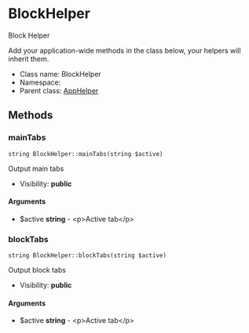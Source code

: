 BlockHelper
===============

Block Helper

Add your application-wide methods in the class below, your helpers
will inherit them.


* Class name: BlockHelper
* Namespace: 
* Parent class: [AppHelper](AppHelper.md)







Methods
-------


### mainTabs

    string BlockHelper::mainTabs(string $active)

Output main tabs



* Visibility: **public**


#### Arguments
* $active **string** - &lt;p&gt;Active tab&lt;/p&gt;



### blockTabs

    string BlockHelper::blockTabs(string $active)

Output block tabs



* Visibility: **public**


#### Arguments
* $active **string** - &lt;p&gt;Active tab&lt;/p&gt;


